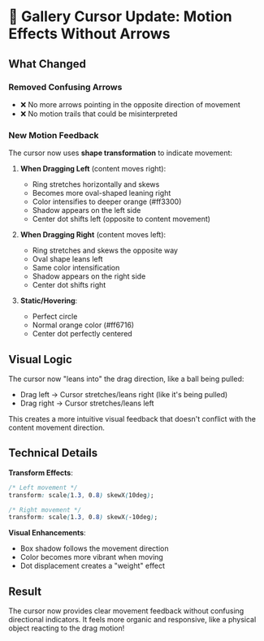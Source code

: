 # 🎯 Gallery Cursor Update: Motion Effects Without Arrows

## What Changed

### Removed Confusing Arrows
- ❌ No more arrows pointing in the opposite direction of movement
- ❌ No motion trails that could be misinterpreted

### New Motion Feedback
The cursor now uses **shape transformation** to indicate movement:

1. **When Dragging Left** (content moves right):
   - Ring stretches horizontally and skews
   - Becomes more oval-shaped leaning right
   - Color intensifies to deeper orange (#ff3300)
   - Shadow appears on the left side
   - Center dot shifts left (opposite to content movement)

2. **When Dragging Right** (content moves left):
   - Ring stretches and skews the opposite way
   - Oval shape leans left
   - Same color intensification
   - Shadow appears on the right side
   - Center dot shifts right

3. **Static/Hovering**:
   - Perfect circle
   - Normal orange color (#ff6716)
   - Center dot perfectly centered

## Visual Logic
The cursor now "leans into" the drag direction, like a ball being pulled:
- Drag left → Cursor stretches/leans right (like it's being pulled)
- Drag right → Cursor stretches/leans left

This creates a more intuitive visual feedback that doesn't conflict with the content movement direction.

## Technical Details

**Transform Effects**:
```css
/* Left movement */
transform: scale(1.3, 0.8) skewX(10deg);

/* Right movement */
transform: scale(1.3, 0.8) skewX(-10deg);
```

**Visual Enhancements**:
- Box shadow follows the movement direction
- Color becomes more vibrant when moving
- Dot displacement creates a "weight" effect

## Result
The cursor now provides clear movement feedback without confusing directional indicators. It feels more organic and responsive, like a physical object reacting to the drag motion!